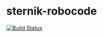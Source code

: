 # sternik-robocode

[![Build Status](https://travis-ci.org/kkoziol/sternik-robocode.svg?branch=master)](https://travis-ci.org/kkoziol/sternik-robocode)
